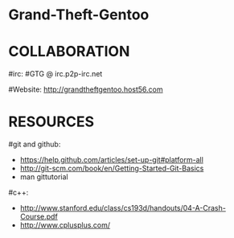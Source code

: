 Grand-Theft-Gentoo
==================

COLLABORATION
=================
#irc:
\#GTG @ irc.p2p-irc.net

#Website:
http://grandtheftgentoo.host56.com

RESOURCES
=========
#git and github:
* https://help.github.com/articles/set-up-git#platform-all 
* http://git-scm.com/book/en/Getting-Started-Git-Basics
* man gittutorial

#c++:
* http://www.stanford.edu/class/cs193d/handouts/04-A-Crash-Course.pdf
* http://www.cplusplus.com/
